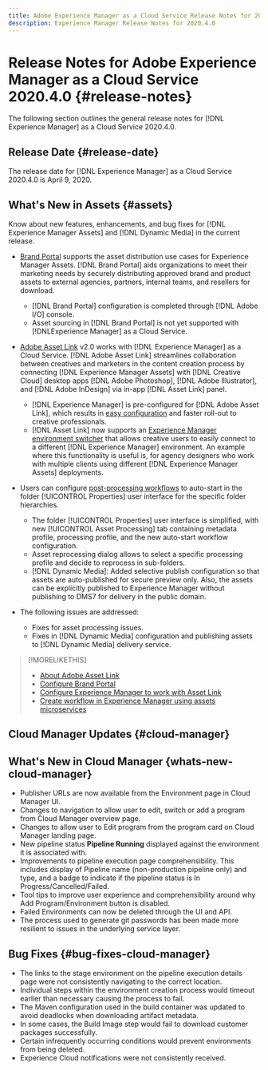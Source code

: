 ```yaml
---
title: Adobe Experience Manager as a Cloud Service Release Notes for 2020.4.0
description: Experience Manager Release Notes for 2020.4.0
---
```


# Release Notes for Adobe Experience Manager as a Cloud Service 2020.4.0 {#release-notes}

The following section outlines the general release notes for [!DNL Experience Manager] as a Cloud Service 2020.4.0.

## Release Date {#release-date}

The release date for [!DNL Experience Manager] as a Cloud Service 2020.4.0 is April 9, 2020.

## What's New in Assets {#assets}

Know about new features, enhancements, and bug fixes for [!DNL Experience Manager Assets] and [!DNL Dynamic Media] in the current release.

* [Brand Portal](https://docs.adobe.com/content/help/en/experience-manager-brand-portal/using/home.html) supports the asset distribution use cases for Experience Manager Assets. [!DNL Brand Portal] aids organizations to meet their marketing needs by securely distributing approved brand and product assets to external agencies, partners, internal teams, and resellers for download.
  * [!DNL Brand Portal] configuration is completed through [!DNL Adobe I/O] console.
  * Asset sourcing in [!DNL Brand Portal] is not yet supported with [!DNLExperience Manager] as a Cloud Service.

* [Adobe Asset Link](https://helpx.adobe.com/enterprise/using/adobe-asset-link.html) v2.0 works with [!DNL Experience Manager] as a Cloud Service. [!DNL Adobe Asset Link] streamlines collaboration between creatives and marketers in the content creation process by connecting [!DNL Experience Manager Assets] with [!DNL Creative Cloud] desktop apps [!DNL Adobe Photoshop], [!DNL Adobe Illustrator], and [!DNL Adobe InDesign] via in-app [!DNL Asset Link] panel.
  * [!DNL Experience Manager] is pre-configured for [!DNL Adobe Asset Link], which results in [easy configuration](https://helpx.adobe.com/enterprise/using/configure-aem-assets-for-asset-link.html) and faster roll-out to creative professionals.
  * [!DNL Asset Link] now supports an [Experience Manager environment switcher](https://helpx.adobe.com/enterprise/using/manage-assets-using-adobe-asset-link.html#UseAdobeAssetLink) that allows creative users to easily connect to a different [!DNL Experience Manager] environment. An example where this functionality is useful is, for agency designers who work with multiple clients using different [!DNL Experience Manager Assets] deployments.

* Users can configure [post-processing workflows](/help/assets/asset-microservices-configure-and-use.md#post-processing-workflows) to auto-start in the folder [!UICONTROL Properties] user interface for the specific folder hierarchies.
  * The folder [!UICONTROL Properties] user interface is simplified, with new [!UICONTROL Asset Processing] tab containing metadata profile, processing profile, and the new auto-start workflow configuration.
  * Asset reprocessing dialog allows to select a specific processing profile and decide to reprocess in sub-folders.
  * [!DNL Dynamic Media]: Added selective publish configuration so that assets are auto-published for secure preview only. Also, the assets can be explicitly published to Experience Manager without publishing to DMS7 for delivery in the public domain.

* The following issues are addressed:
  * Fixes for asset processing issues.
  * Fixes in [!DNL Dynamic Media] configuration and publishing assets to [!DNL Dynamic Media] delivery service.

>[!MORELIKETHIS]
>
>* [About Adobe Asset Link](https://www.adobe.com/creativecloud/business/enterprise/adobe-asset-link.html)
>* [Configure Brand Portal](https://docs.adobe.com/content/help/en/experience-manager-brand-portal/using/publish/configure-aem-assets-with-brand-portal.html)
>* [Configure Experience Manager to work with Asset Link](https://helpx.adobe.com/enterprise/using/configure-aem-assets-for-asset-link.html)
>* [Create workflow in Experience Manager using assets microservices](https://docs.adobe.com/content/help/en/experience-manager-cloud-service/assets/manage/asset-microservices-configure-and-use.html#post-processing-workflows)

## Cloud Manager Updates {#cloud-manager}

## What's New in Cloud Manager {whats-new-cloud-manager}

* Publisher URLs are now available from the Environment page in Cloud Manager UI.
* Changes to navigation to allow user to edit, switch or add a program from Cloud Manager overview page.
* Changes to allow user to Edit program from the program card on Cloud Manager landing page.
* New pipeline status **Pipeline Running** displayed against the environment it is associated with.
* Improvements to pipeline execution page comprehensibility. This includes display of Pipeline name (non-production pipeline only) and type, and a badge to indicate if the pipeline status is In Progress/Cancelled/Failed.
* Tool tips to improve user experience and comprehensibility around why Add Program/Environment button is disabled.
* Failed Environments can now be deleted through the UI and API.
* The process used to generate git passwords has been made more resilient to issues in the underlying service layer.

## Bug Fixes {#bug-fixes-cloud-manager}

* The links to the stage environment on the pipeline execution details page were not consistently navigating to the correct location.
* Individual steps within the environment creation process would timeout earlier than necessary causing the process to fail.
* The Maven configuration used in the build container was updated to avoid deadlocks when downloading artifact metadata.
* In some cases, the Build Image step would fail to download customer packages successfully.
* Certain infrequently occurring conditions would prevent environments from being deleted.
* Experience Cloud notifications were not consistently received.
